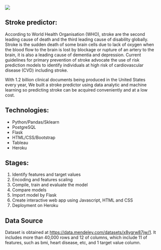 <img src="https://user-images.githubusercontent.com/83081310/143724214-f9c48d84-96bd-45b9-9d79-ed9c18584fe8.png">

## Stroke predictor:
According to World Health Organisation (WHO), stroke are the second leading cause of death and the third leading cause of disability globally. Stroke is the sudden death of some brain cells due to lack of oxygen when the blood flow to the brain is lost by blockage or rupture of an artery to the brain, it is also a leading cause of dementia and depression. Current guidelines for primary prevention of stroke advocate the use of risk prediction models to identify individuals at high risk of cardiovascular disease (CVD) including stroke.

With 1.2 billion clinical documents being produced in the United States every year, We built a stroke predictor using data analytic and machine learning so predicting stroke can be acquired conveniently and at a low cost.

## Technologies: 
* Python/Pandas/Sklearn
* PostgreSQL
* Flask
* HTML/CSS/Bootstrap
* Tableau
* Heroku 

## Stages: 
1. Identify features and target values
2. Encoding and features scaling
3. Compile, train and evaluate the model
4. Compare models
5. Import model by Flask
6. Create interactive web app using Javascript, HTML and CSS
7. Deployment on Heroku

## Data Source
Dataset is obtained at https://data.mendeley.com/datasets/x8ygrw87jw/1. It includes more than 40,000 rows and 12 of columns, which include 11 of features, such as bmi, heart disease, etc, and 1 target value column. 
